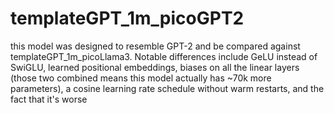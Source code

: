 # templateGPT_1m_picoGPT2

this model was designed to resemble GPT-2 and be compared against templateGPT_1m_picoLlama3. Notable differences include GeLU instead of SwiGLU, learned positional embeddings, biases on all the linear layers (those two combined means this model actually has ~70k more parameters), a cosine learning rate schedule without warm restarts, and the fact that it's worse